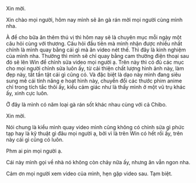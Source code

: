 Xin mời.

Xin chào mọi người, hôm nay mình sẽ ăn gà rán mời mọi người cùng mình nha.

À để cho bữa ăn thêm thú vị thì hôm nay sẽ là chuyên mục mỗi ngày một câu hỏi cùng với thương. Câu hỏi đầu tiên mà mình nhận được nhiều nhất chính là mình quay bằng cái gì mà ăn video nét thế. Thì đây là kinh nghiệm của mình nha. Thường thì mình sẽ chỉ quay bằng cam thường điện thoại sau đó sẽ lên Win để chỉnh sửa video mọi người ạ. Trên này thì có đủ các mục cho mọi người chỉnh sửa luôn ấy, từ cải thiện chất lượng hình ảnh này, làm đẹp này, tất tần tật cái gì cũng có. Và đặc biệt là dạo này mình đang siêu sung mê cái tính năng e hoạt hình này, chuyển đổi các thước phim anime chỉ trong tích tắc thôi ấy, kiểu cảm giác như là thấy mình ở một vũ trụ khác ấy, xinh cực luôn.

Ở đây là mình có năm loại gà rán sốt khác nhau cùng với cả Chibo.

Xin mời.

Nói chung là kiểu mình quay video mình cũng không có chỉnh sửa gì phức tạp hay là kỹ thuật gì đâu mọi người ạ, bởi vì là trên Win có hết rồi ấy, trên này cái gì cũng có luôn.

Phm ai pin mọi người ạ.

Cái này mình gọi về nhà nó không còn chảy nữa ấy, nhưng ăn vẫn ngon nha.

Cảm ơn mọi người xem video của mình, hẹn gặp video sau. Tạm biệt.